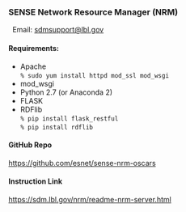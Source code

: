 ### SENSE Network Resource Manager (NRM)
&nbsp;&nbsp;Email: sdmsupport@lbl.gov

#### Requirements:
* Apache <br/>
  `% sudo yum install httpd mod_ssl mod_wsgi `
* mod_wsgi 
* Python 2.7 (or Anaconda 2)
* FLASK 
* RDFlib <br/>
  `% pip install flask_restful` <br/>
  `% pip install rdflib`

#### GitHub Repo
https://github.com/esnet/sense-nrm-oscars

#### Instruction Link
https://sdm.lbl.gov/nrm/readme-nrm-server.html


